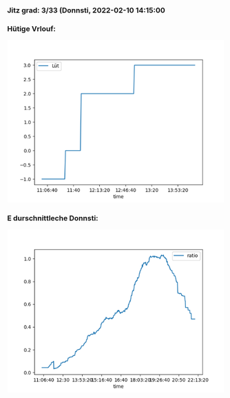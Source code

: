 ### Jitz grad: 3/33 (Donnsti, 2022-02-10 14:15:00

### Hütige Vrlouf:
![Graph](Today.png)

### E durschnittleche Donnsti:
![Graph](Donnsti.png)